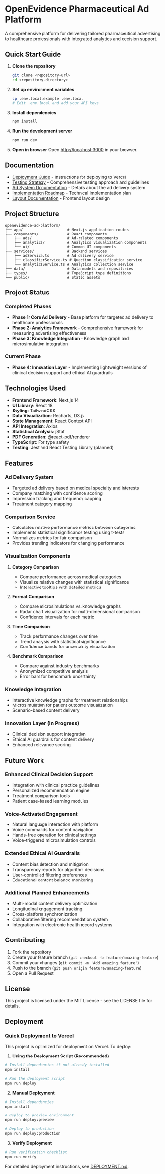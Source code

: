 # OpenEvidence Pharmaceutical Ad Platform

A comprehensive platform for delivering tailored pharmaceutical advertising to healthcare professionals with integrated analytics and decision support.

## Quick Start Guide

1. **Clone the repository**
   ```bash
   git clone <repository-url>
   cd <repository-directory>
   ```

2. **Set up environment variables**
   ```bash
   cp .env.local.example .env.local
   # Edit .env.local and add your API keys
   ```

3. **Install dependencies**
   ```bash
   npm install
   ```

4. **Run the development server**
   ```bash
   npm run dev
   ```

5. **Open in browser**
   Open [http://localhost:3000](http://localhost:3000) in your browser.

## Documentation

- [Deployment Guide](./DEPLOYMENT.md) - Instructions for deploying to Vercel
- [Testing Strategy](./TESTING.md) - Comprehensive testing approach and guidelines
- [Ad System Documentation](./AD_SYSTEM.md) - Details about the ad delivery system
- [Implementation Roadmap](./IMPLEMENATION.md) - Technical implementation plan
- [Layout Documentation](./LAYOUT.md) - Frontend layout design

## Project Structure

```
openevidence-ad-platform/
├── app/                    # Next.js application routes
├── components/             # React components
│   ├── ads/                # Ad-related components
│   ├── analytics/          # Analytics visualization components
│   └── ui/                 # Common UI components
├── services/               # Backend services
│   ├── adService.ts        # Ad delivery service
│   ├── classifierService.ts # Question classification service
│   └── analyticsService.ts # Analytics collection service
├── data/                   # Data models and repositories
├── types/                  # TypeScript type definitions
└── public/                 # Static assets
```

## Project Status

### Completed Phases
- **Phase 1: Core Ad Delivery** - Base platform for targeted ad delivery to healthcare professionals
- **Phase 2: Analytics Framework** - Comprehensive framework for measuring advertising effectiveness
- **Phase 3: Knowledge Integration** - Knowledge graph and microsimulation integration

### Current Phase
- **Phase 4: Innovation Layer** - Implementing lightweight versions of clinical decision support and ethical AI guardrails

## Technologies Used

- **Frontend Framework**: Next.js 14
- **UI Library**: React 18
- **Styling**: TailwindCSS
- **Data Visualization**: Recharts, D3.js
- **State Management**: React Context API
- **API Integration**: Axios
- **Statistical Analysis**: jStat
- **PDF Generation**: @react-pdf/renderer
- **TypeScript**: For type safety
- **Testing**: Jest and React Testing Library (planned)

## Features

### Ad Delivery System
- Targeted ad delivery based on medical specialty and interests
- Company matching with confidence scoring
- Impression tracking and frequency capping
- Treatment category mapping

### Comparison Service
- Calculates relative performance metrics between categories
- Implements statistical significance testing using t-tests
- Normalizes metrics for fair comparison
- Provides trending indicators for changing performance

### Visualization Components
1. **Category Comparison**
   - Compare performance across medical categories
   - Visualize relative changes with statistical significance
   - Interactive tooltips with detailed metrics

2. **Format Comparison**
   - Compare microsimulations vs. knowledge graphs
   - Radar chart visualization for multi-dimensional comparison
   - Confidence intervals for each metric

3. **Time Comparison**
   - Track performance changes over time
   - Trend analysis with statistical significance
   - Confidence bands for uncertainty visualization

4. **Benchmark Comparison**
   - Compare against industry benchmarks
   - Anonymized competitive analysis
   - Error bars for benchmark uncertainty

### Knowledge Integration
- Interactive knowledge graphs for treatment relationships
- Microsimulation for patient outcome visualization
- Scenario-based content delivery

### Innovation Layer (In Progress)
- Clinical decision support integration
- Ethical AI guardrails for content delivery
- Enhanced relevance scoring

## Future Work

### Enhanced Clinical Decision Support
- Integration with clinical practice guidelines
- Personalized recommendation engine
- Treatment comparison tools
- Patient case-based learning modules

### Voice-Activated Engagement
- Natural language interaction with platform
- Voice commands for content navigation
- Hands-free operation for clinical settings
- Voice-triggered microsimulation controls

### Extended Ethical AI Guardrails
- Content bias detection and mitigation
- Transparency reports for algorithm decisions
- User-controlled filtering preferences
- Educational content balance monitoring

### Additional Planned Enhancements
- Multi-modal content delivery optimization
- Longitudinal engagement tracking
- Cross-platform synchronization
- Collaborative filtering recommendation system
- Integration with electronic health record systems

## Contributing

1. Fork the repository
2. Create your feature branch (`git checkout -b feature/amazing-feature`)
3. Commit your changes (`git commit -m 'Add amazing feature'`)
4. Push to the branch (`git push origin feature/amazing-feature`)
5. Open a Pull Request

## License

This project is licensed under the MIT License - see the LICENSE file for details.

## Deployment

### Quick Deployment to Vercel

This project is optimized for deployment on Vercel. To deploy:

1. **Using the Deployment Script (Recommended)**

```bash
# Install dependencies if not already installed
npm install

# Run the deployment script
npm run deploy
```

2. **Manual Deployment**

```bash
# Install dependencies
npm install

# Deploy to preview environment
npm run deploy:preview

# Deploy to production
npm run deploy:production
```

3. **Verify Deployment**

```bash
# Run verification checklist
npm run verify
```

For detailed deployment instructions, see [DEPLOYMENT.md](./DEPLOYMENT.md).
